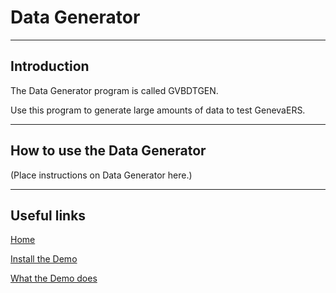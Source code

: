 # Data Generator

-----

## Introduction

The Data Generator program is called GVBDTGEN.

Use this program to generate large amounts of data to test GenevaERS.

-----
## How to use the Data Generator

\(Place instructions on Data Generator here.\)

-----

## Useful links

[Home](index.md)

[Install the Demo](InstallDemo.md)

[What the Demo does](WhatDemoDoes.md)